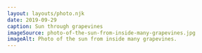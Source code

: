 ```yaml
---
layout: layouts/photo.njk
date: 2019-09-29
caption: Sun through grapevines
imageSource: photo-of-the-sun-from-inside-many-grapevines.jpg
imageAlt: Photo of the sun from inside many grapevines.
---
```

